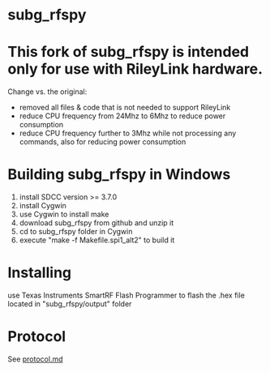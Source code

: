 # subg_rfspy

# This fork of subg_rfspy is intended only for use with RileyLink hardware. 
  Change vs. the original:
  - removed all files & code that is not needed to support RileyLink
  - reduce CPU frequency from 24Mhz to 6Mhz to reduce power consumption
  - reduce CPU frequency further to 3Mhz while not processing any commands, also for reducing power consumption

# Building subg_rfspy in Windows

1. install SDCC version >= 3.7.0
2. install Cygwin
3. use Cygwin to install make
4. download subg_rfspy from github and unzip it
4. cd to subg_rfspy folder in Cygwin
5. execute "make -f Makefile.spi1_alt2" to build it

# Installing

use Texas Instruments SmartRF Flash Programmer to flash the .hex file located in "subg_rfspy/output" folder

# Protocol

See [protocol.md](protocol.md)
